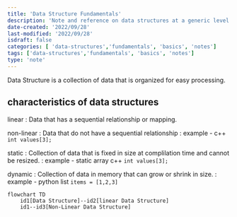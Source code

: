 ```yaml
---
title: 'Data Structure Fundamentals'
description: 'Note and reference on data structures at a generic level'
date-created: '2022/09/28'
last-modified: '2022/09/28'
isdraft: false
categories: [ 'data-structures','fundamentals', 'basics', 'notes']
tags: ['data-structures','fundamentals', 'basics', 'notes']
type: 'note'
---
```


Data Structure is a collection of data that is organized for easy processing.

## characteristics of data structures 

linear
: Data that has a sequential relationship or mapping. 

non-linear
: Data that do not have a sequential relationship 
: example - c++ `int values[3];`

static
: Collection of data that is fixed in size at complilation time and cannot be resized. 
: example - static array c++ `int values[3];`

dynamic 
: Collection of data in memory that can grow or shrink in size.
: example - python list `items = [1,2,3]`

```mermaid
flowchart TD
    id1[Data Structure]--id2[linear Data Structure]
    id1--id3[Non-Linear Data Structure]
    
```